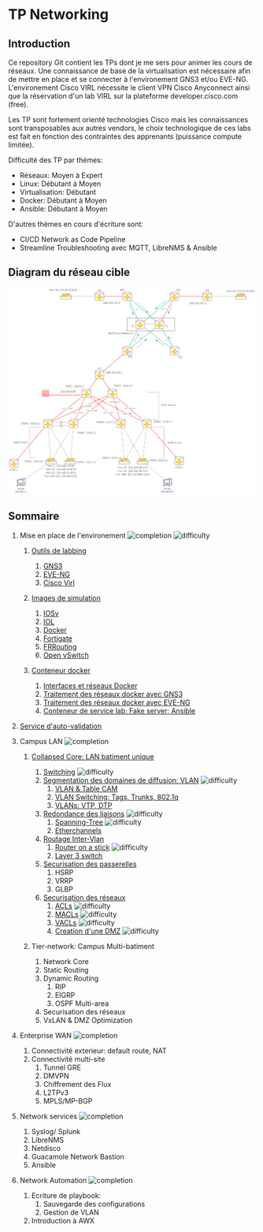 # TP Networking

## Introduction

Ce repository Git contient les TPs dont je me sers pour animer les cours de réseaux. 
Une connaissance de base de la virtualisation est nécessaire afin de mettre en place et se connecter à l'environement
GNS3 et/ou EVE-NG. L'environement Cisco VIRL nécessite le client VPN Cisco Anyconnect ainsi que la réservation d'un lab VIRL
sur la plateforme developer.cisco.com (free).

Les TP sont fortement orienté technologies Cisco mais les connaissances sont transposables aux autres vendors, le choix
technologique de ces labs est fait en fonction des contraintes des apprenants (puissance compute limitée).

Difficulté des TP par thémes:
* Réseaux: Moyen à Expert
* Linux: Débutant à Moyen
* Virtualisation: Débutant
* Docker: Débutant à Moyen
* Ansible: Débutant à Moyen

D'autres thèmes en cours d'écriture sont:
* CI/CD Network as Code Pipeline
* Streamline Troubleshooting avec MQTT, LibreNMS & Ansible

## Diagram du réseau cible

![network-diagram](assets/final-network-diagram.png)

## Sommaire

1. Mise en place de l'environement ![completion](https://img.shields.io/badge/completion-70%25-orange) ![difficulty](https://img.shields.io/badge/difficulty-easy-success)
	1. [Outils de labbing](1.env_setup/labbing_tools.md)
		1. [GNS3](1.env_setup/labbing_tools.md#gns3)
		2. [EVE-NG](1.env_setup/labbing_tools.md#eve-ng)
		3. [Cisco Virl](1.env_setup/labbing_tools.md#cisco-virl)
		
	2. [Images de simulation](1.env_setup/device_images.md)
		1. [IOSv](1.env_setup/device_images.md#iosv)
		2. [IOL](1.env_setup/device_images.md#iol)
		3. [Docker](1.env_setup/device_images.md#conteneurs-docker)
		4. [Fortigate](1.env_setup/device_images.md#fortigate)
		5. [FRRouting](1.env_setup/device_images.md#frrouting)
		6. [Open vSwitch](1.env_setup/device_images.md#open-vswitch)
		
	3. [Conteneur docker](1.env_setup/docker_briefing.md)
		1. [Interfaces et réseaux Docker](1.env_setup/docker_briefing.md#interface-et-reseaux-docker)
		2. [Traitement des réseaux docker avec GNS3](1.env_setup/docker_briefing.md#traitement-des-reseaux-docker-avec-gns3)
		3. [Traitement des réseaux docker avec EVE-NG](1.env_setup/docker_briefing.md#traitement-des-reseaux-docker-avec-eve-ng)
		4. [Conteneur de service lab: Fake server; Ansible](1.env_setup/docker_briefing.md#conteneur-de-service-lab-fake-server-ansible)
		
2. [Service d'auto-validation](1.env_setup/ansible_validation.md)

3. Campus LAN ![completion](https://img.shields.io/badge/completion-0%25-red) 

	1. [Collapsed Core: LAN batiment unique](2.campus_lan/collapsed_core.md)
		1. [Switching](2.campus_lan/collapsed_core.md#switching) ![difficulty](https://img.shields.io/badge/difficulty-easy-success)
		2. [Segmentation des domaines de diffusion: VLAN](2.campus_lan/collapsed_core.md#vlans) ![difficulty](https://img.shields.io/badge/difficulty-easy-success)
			1. [VLAN & Table CAM](2.campus_lan/collapsed_core.md#vlans)
			2. [VLAN Switching: Tags, Trunks, 802.1q](2.campus_lan/collapsed_core.md#trunking)
			3. [VLANs: VTP, DTP](2.campus_lan/collapsed_core.md#vtp_dtp)
		3. [Redondance des liaisons](2.campus_lan/collapsed_core.md#redundancy) ![difficulty](https://img.shields.io/badge/difficulty-mild-important)
			1. [Spanning-Tree](2.campus_lan/collapsed_core.md#spanning-tree) ![difficulty](https://img.shields.io/badge/difficulty-hard-critical)
			2. [Etherchannels](2.campus_lan/collapsed_core.md#etherchannel) 
		4. [Routage Inter-Vlan](2.campus_lan/collapsed_core.md#inter-vlan-routing)
			1. [Router on a stick](2.campus_lan/collapsed_core.md#router-on-a-stick) ![difficulty](https://img.shields.io/badge/difficulty-mild-important)
			2. [Layer 3 switch](2.campus_lan/collapsed_core.md#l3-switching)
		5. [Securisation des passerelles](2.campus_lan/collapsed_core.md#fhrp)
			1. HSRP
			2. VRRP
			3. GLBP
		6. [Securisation des réseaux](2.campus_lan/collapsed_core.md#vlan-security)
			1. [ACLs](2.campus_lan/collapsed_core.md#acl) ![difficulty](https://img.shields.io/badge/difficulty-mild-important)
			2. [MACLs](2.campus_lan/collapsed_core.md#macl) ![difficulty](https://img.shields.io/badge/difficulty-mild-important)
			3. [VACLs](2.campus_lan/collapsed_core.md#vacl) ![difficulty](https://img.shields.io/badge/difficulty-hard-critical)
			4. [Creation d'une DMZ](2.campus_lan/collapsed_core.md#dmz) ![difficulty](https://img.shields.io/badge/difficulty-hard-critical)

	2. Tier-network: Campus Multi-batiment
		1. Network Core
		3. Static Routing
		3. Dynamic Routing
			1. RIP
			2. EIGRP
			3. OSPF Multi-area
		4. Securisation des réseaux
		5. VxLAN & DMZ Optimization

4. Enterprise WAN ![completion](https://img.shields.io/badge/completion-0%25-red) 
	1. Connectivité exterieur: default route, NAT
	2. Connectivité multi-site
		1. Tunnel GRE
		2. DMVPN
		3. Chiffrement des Flux
		4. L2TPv3
		5. MPLS/MP-BGP

5. Network services ![completion](https://img.shields.io/badge/completion-0%25-red) 
	1. Syslog/ Splunk
	2. LibreNMS
	3. Netdisco
	4. Guacamole Network Bastion
	5. Ansible

6. Network Automation ![completion](https://img.shields.io/badge/completion-0%25-red) 
	1. Ecriture de playbook:
		1. Sauvegarde des configurations
		2. Gestion de VLAN
	2. Introduction à AWX

